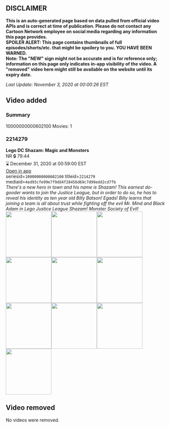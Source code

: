 ## DISCLAIMER
**This is an auto-generated page based on data pulled from official video APIs and is correct at time of publication. Please do not contact any Cartoon Network employee on social media regarding any information this page provides.**  
**SPOILER ALERT: This page contains thumbnails of full episodes/shorts/etc. that might be spoilery to you. YOU HAVE BEEN WARNED.**  
**Note: The "NEW" sign might not be accurate and is for reference only; information on this page only indicates in-app visibility of the video. A "removed" video here might still be available on the website until its expiry date.**  

_Last Update: November 3, 2020 at 00:00:26 EST_
## Video added
### Summary
10000000000602100 Movies: 1  
### 2214279
**Lego DC Shazam: Magic and Monsters**  
NR 🔒 79:44  
⌛ December 31, 2020 at 00:59:00 EST  
[Open in app](https://tinyurl.com/y3ddptot)  
seriesid=`10000000000602100` titleid=`2214279` mediaid=`4ed93cfe99e7f9dd4f28456d69c7d99edd2cd7fb`  
_There's a new hero in town and his name is Shazam! This earnest do-gooder wants to join the Justice League, but in order to do so, he has to reveal his identity as ten year old Billy Batson! Egads! Billy learns that joining a team is all about trust while fighting off the evil Mr. Mind and Black Adam in Lego Justice League Shazam! Monster Society of Evil!_  
<a href="https://s3.amazonaws.com/cartoonorchestrator/2214279_001_1280x720.jpg"><img src="https://s3.amazonaws.com/cartoonorchestrator/2214279_001_640x360.jpg" height="144px" /></a><a href="https://s3.amazonaws.com/cartoonorchestrator/2214279_002_1280x720.jpg"><img src="https://s3.amazonaws.com/cartoonorchestrator/2214279_002_640x360.jpg" height="144px" /></a><a href="https://s3.amazonaws.com/cartoonorchestrator/2214279_003_1280x720.jpg"><img src="https://s3.amazonaws.com/cartoonorchestrator/2214279_003_640x360.jpg" height="144px" /></a><a href="https://s3.amazonaws.com/cartoonorchestrator/2214279_004_1280x720.jpg"><img src="https://s3.amazonaws.com/cartoonorchestrator/2214279_004_640x360.jpg" height="144px" /></a><a href="https://s3.amazonaws.com/cartoonorchestrator/2214279_005_1280x720.jpg"><img src="https://s3.amazonaws.com/cartoonorchestrator/2214279_005_640x360.jpg" height="144px" /></a><a href="https://s3.amazonaws.com/cartoonorchestrator/2214279_006_1280x720.jpg"><img src="https://s3.amazonaws.com/cartoonorchestrator/2214279_006_640x360.jpg" height="144px" /></a><a href="https://s3.amazonaws.com/cartoonorchestrator/2214279_007_1280x720.jpg"><img src="https://s3.amazonaws.com/cartoonorchestrator/2214279_007_640x360.jpg" height="144px" /></a><a href="https://s3.amazonaws.com/cartoonorchestrator/2214279_008_1280x720.jpg"><img src="https://s3.amazonaws.com/cartoonorchestrator/2214279_008_640x360.jpg" height="144px" /></a><a href="https://s3.amazonaws.com/cartoonorchestrator/2214279_009_1280x720.jpg"><img src="https://s3.amazonaws.com/cartoonorchestrator/2214279_009_640x360.jpg" height="144px" /></a><a href="https://s3.amazonaws.com/cartoonorchestrator/2214279_010_1280x720.jpg"><img src="https://s3.amazonaws.com/cartoonorchestrator/2214279_010_640x360.jpg" height="144px" /></a>
## Video removed
No videos were removed.  
